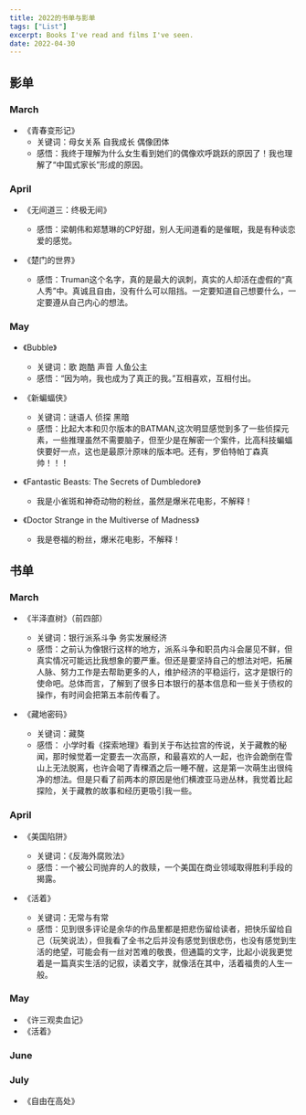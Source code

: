 ```yaml
---
title: 2022的书单与影单
tags: ["List"]
excerpt: Books I've read and films I've seen.
date: 2022-04-30
---
```


## 影单
### March
- 《青春变形记》
	- 关键词：母女关系 自我成长 偶像团体
	- 感悟：我终于理解为什么女生看到她们的偶像欢呼跳跃的原因了！我也理解了“中国式家长”形成的原因。

### April
- 《无间道三：终极无间》
	- 感悟：梁朝伟和郑慧琳的CP好甜，别人无间道看的是催眠，我是有种谈恋爱的感觉。 

- 《楚门的世界》
	- 感悟：Truman这个名字，真的是最大的讽刺，真实的人却活在虚假的“真人秀”中。真诚且自由，没有什么可以阻挡。一定要知道自己想要什么，一定要遵从自己内心的想法。

### May
- 《Bubble》
	- 关键词：歌  跑酷 声音 人鱼公主
	- 感悟：“因为响，我也成为了真正的我。”互相喜欢，互相付出。

- 《新蝙蝠侠》
	- 关键词：谜语人 侦探 黑暗
	- 感悟：比起大本和贝尔版本的BATMAN,这次明显感觉到多了一些侦探元素，一些推理虽然不需要脑子，但至少是在解密一个案件，比高科技蝙蝠侠要好一点，这也是最原汁原味的版本吧。还有，罗伯特帕丁森真帅！！！

- 《Fantastic Beasts: The Secrets of Dumbledore》
	- 我是小雀斑和神奇动物的粉丝，虽然是爆米花电影，不解释！

- 《Doctor Strange in the Multiverse of Madness》
	- 我是卷福的粉丝，爆米花电影，不解释！
## 书单
### March
+ 《半泽直树》（前四部）
	+ 关键词：银行派系斗争 务实发展经济
	+ 感悟：之前认为像银行这样的地方，派系斗争和职员内斗会屡见不鲜，但真实情况可能远比我想象的要严重。但还是要坚持自己的想法对吧，拓展人脉、努力工作是去帮助更多的人，维护经济的平稳运行，这才是银行的使命吧。总体而言，了解到了很多日本银行的基本信息和一些关于债权的操作，有时间会把第五本前传看了。

+ 《藏地密码》
	+ 关键词：藏獒
	+ 感悟： 小学时看《探索地理》看到关于布达拉宫的传说，关于藏教的秘闻，那时候觉着一定要去一次高原，和最喜欢的人一起，也许会跪倒在雪山上无法脱离，也许会喝了青稞酒之后一睡不醒，这是第一次萌生出很纯净的想法。但是只看了前两本的原因是他们横渡亚马逊丛林，我觉着比起探险，关于藏教的故事和经历更吸引我一些。

### April
+ 《美国陷阱》
	+ 关键词：《反海外腐败法》
	+ 感悟：一个被公司抛弃的人的救赎，一个美国在商业领域取得胜利手段的揭露。

+ 《活着》
	+ 关键词：无常与有常
	+ 感悟：见到很多评论是余华的作品里都是把悲伤留给读者，把快乐留给自己（玩笑说法），但我看了全书之后并没有感觉到很悲伤，也没有感觉到生活的绝望，可能会有一丝对苦难的敬畏，但通篇的文字，比起小说我更觉着是一篇真实生活的记叙，读着文字，就像活在其中，活着福贵的人生一般。

### May
+ 《许三观卖血记》
+ 《活着》

### June
### July
+ 《自由在高处》